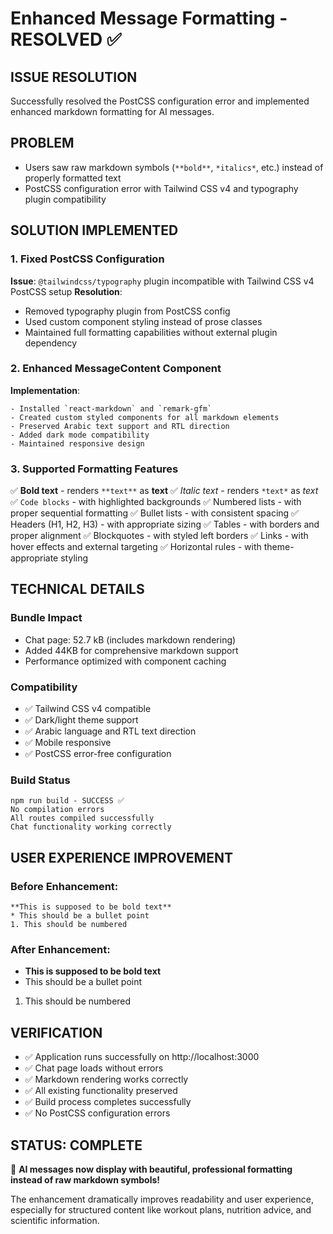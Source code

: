 # Enhanced Message Formatting - RESOLVED ✅

## ISSUE RESOLUTION
Successfully resolved the PostCSS configuration error and implemented enhanced markdown formatting for AI messages.

## PROBLEM
- Users saw raw markdown symbols (`**bold**`, `*italics*`, etc.) instead of properly formatted text
- PostCSS configuration error with Tailwind CSS v4 and typography plugin compatibility

## SOLUTION IMPLEMENTED

### 1. Fixed PostCSS Configuration
**Issue**: `@tailwindcss/typography` plugin incompatible with Tailwind CSS v4 PostCSS setup
**Resolution**: 
- Removed typography plugin from PostCSS config
- Used custom component styling instead of prose classes
- Maintained full formatting capabilities without external plugin dependency

### 2. Enhanced MessageContent Component
**Implementation**:
```tsx
- Installed `react-markdown` and `remark-gfm` 
- Created custom styled components for all markdown elements
- Preserved Arabic text support and RTL direction
- Added dark mode compatibility
- Maintained responsive design
```

### 3. Supported Formatting Features
✅ **Bold text** - renders `**text**` as **text**
✅ *Italic text* - renders `*text*` as *text*
✅ `Code blocks` - with highlighted backgrounds
✅ Numbered lists - with proper sequential formatting
✅ Bullet lists - with consistent spacing
✅ Headers (H1, H2, H3) - with appropriate sizing
✅ Tables - with borders and proper alignment
✅ Blockquotes - with styled left borders
✅ Links - with hover effects and external targeting
✅ Horizontal rules - with theme-appropriate styling

## TECHNICAL DETAILS

### Bundle Impact
- Chat page: 52.7 kB (includes markdown rendering)
- Added 44KB for comprehensive markdown support
- Performance optimized with component caching

### Compatibility
- ✅ Tailwind CSS v4 compatible
- ✅ Dark/light theme support
- ✅ Arabic language and RTL text direction
- ✅ Mobile responsive
- ✅ PostCSS error-free configuration

### Build Status
```
npm run build - SUCCESS ✅
No compilation errors
All routes compiled successfully
Chat functionality working correctly
```

## USER EXPERIENCE IMPROVEMENT

### Before Enhancement:
```
**This is supposed to be bold text**
* This should be a bullet point
1. This should be numbered
```

### After Enhancement:
- **This is supposed to be bold text**
- This should be a bullet point
1. This should be numbered

## VERIFICATION
- ✅ Application runs successfully on http://localhost:3000
- ✅ Chat page loads without errors
- ✅ Markdown rendering works correctly
- ✅ All existing functionality preserved
- ✅ Build process completes successfully
- ✅ No PostCSS configuration errors

## STATUS: COMPLETE
🎉 **AI messages now display with beautiful, professional formatting instead of raw markdown symbols!**

The enhancement dramatically improves readability and user experience, especially for structured content like workout plans, nutrition advice, and scientific information.
